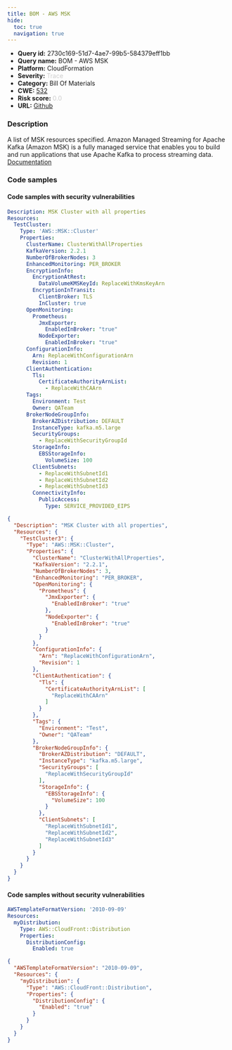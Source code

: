 ```yaml
---
title: BOM - AWS MSK
hide:
  toc: true
  navigation: true
---
```


<style>
  .highlight .hll {
    background-color: #ff171742;
  }
  .md-content {
    max-width: 1100px;
    margin: 0 auto;
  }
</style>

-   **Query id:** 2730c169-51d7-4ae7-99b5-584379eff1bb
-   **Query name:** BOM - AWS MSK
-   **Platform:** CloudFormation
-   **Severity:** <span style="color:#CCCCCC">Trace</span>
-   **Category:** Bill Of Materials
-   **CWE:** <a href="https://cwe.mitre.org/data/definitions/532.html" onclick="newWindowOpenerSafe(event, 'https://cwe.mitre.org/data/definitions/532.html')">532</a>
-   **Risk score:** <span style="color:#CCCCCC">0.0</span>
-   **URL:** [Github](https://github.com/Checkmarx/kics/tree/master/assets/queries/cloudFormation/aws_bom/msk)

### Description
A list of MSK resources specified. Amazon Managed Streaming for Apache Kafka (Amazon MSK) is a fully managed service that enables you to build and run applications that use Apache Kafka to process streaming data.<br>
[Documentation](https://kics.io)

### Code samples
#### Code samples with security vulnerabilities
```yaml title="Positive test num. 1 - yaml file" hl_lines="3"
Description: MSK Cluster with all properties
Resources:
  TestCluster:
    Type: 'AWS::MSK::Cluster'
    Properties:
      ClusterName: ClusterWithAllProperties
      KafkaVersion: 2.2.1
      NumberOfBrokerNodes: 3
      EnhancedMonitoring: PER_BROKER
      EncryptionInfo:
        EncryptionAtRest:
          DataVolumeKMSKeyId: ReplaceWithKmsKeyArn
        EncryptionInTransit:
          ClientBroker: TLS
          InCluster: true
      OpenMonitoring:
        Prometheus:
          JmxExporter:
            EnabledInBroker: "true"
          NodeExporter:
            EnabledInBroker: "true"
      ConfigurationInfo:
        Arn: ReplaceWithConfigurationArn
        Revision: 1
      ClientAuthentication:
        Tls:
          CertificateAuthorityArnList:
            - ReplaceWithCAArn
      Tags:
        Environment: Test
        Owner: QATeam
      BrokerNodeGroupInfo:
        BrokerAZDistribution: DEFAULT
        InstanceType: kafka.m5.large
        SecurityGroups:
          - ReplaceWithSecurityGroupId
        StorageInfo:
          EBSStorageInfo:
            VolumeSize: 100
        ClientSubnets:
          - ReplaceWithSubnetId1
          - ReplaceWithSubnetId2
          - ReplaceWithSubnetId3
        ConnectivityInfo:
          PublicAccess:
            Type: SERVICE_PROVIDED_EIPS

```
```json title="Positive test num. 2 - json file" hl_lines="4"
{
  "Description": "MSK Cluster with all properties",
  "Resources": {
    "TestCluster3": {
      "Type": "AWS::MSK::Cluster",
      "Properties": {
        "ClusterName": "ClusterWithAllProperties",
        "KafkaVersion": "2.2.1",
        "NumberOfBrokerNodes": 3,
        "EnhancedMonitoring": "PER_BROKER",
        "OpenMonitoring": {
          "Prometheus": {
            "JmxExporter": {
              "EnabledInBroker": "true"
            },
            "NodeExporter": {
              "EnabledInBroker": "true"
            }
          }
        },
        "ConfigurationInfo": {
          "Arn": "ReplaceWithConfigurationArn",
          "Revision": 1
        },
        "ClientAuthentication": {
          "Tls": {
            "CertificateAuthorityArnList": [
              "ReplaceWithCAArn"
            ]
          }
        },
        "Tags": {
          "Environment": "Test",
          "Owner": "QATeam"
        },
        "BrokerNodeGroupInfo": {
          "BrokerAZDistribution": "DEFAULT",
          "InstanceType": "kafka.m5.large",
          "SecurityGroups": [
            "ReplaceWithSecurityGroupId"
          ],
          "StorageInfo": {
            "EBSStorageInfo": {
              "VolumeSize": 100
            }
          },
          "ClientSubnets": [
            "ReplaceWithSubnetId1",
            "ReplaceWithSubnetId2",
            "ReplaceWithSubnetId3"
          ]
        }
      }
    }
  }
}

```


#### Code samples without security vulnerabilities
```yaml title="Negative test num. 1 - yaml file"
AWSTemplateFormatVersion: '2010-09-09'
Resources:
  myDistribution:
    Type: AWS::CloudFront::Distribution
    Properties:
      DistributionConfig:
        Enabled: true

```
```json title="Negative test num. 2 - json file"
{
  "AWSTemplateFormatVersion": "2010-09-09",
  "Resources": {
    "myDistribution": {
      "Type": "AWS::CloudFront::Distribution",
      "Properties": {
        "DistributionConfig": {
          "Enabled": "true"
        }
      }
    }
  }
}

```


